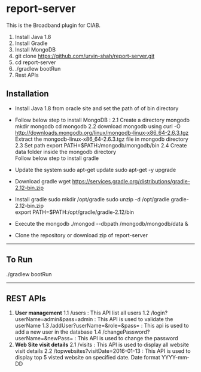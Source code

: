 # report-server
This is the Broadband plugin for CIAB.

1. Install Java 1.8
2. Install Gradle
3. Install MongoDB
4. git clone https://github.com/urvin-shah/report-server.git
5. cd report-server
6. ./gradlew bootRun
7. Rest APIs

## Installation

 - Install Java 1.8 from oracle site and set the path of of bin directory
 - Follow below step to install MongoDB :
   2.1 Create a directory mongodb
	 	   mkdir mongodb
		   cd mongodb
	 2.2 download mongodb using
	     curl -O http://downloads.mongodb.org/linux/mongodb-linux-x86_64-2.6.3.tgz
			 Extract the mongodb-linux-x86_64-2.6.3.tgz file in mongodb directory
	 2.3 Set path
	     export PATH=$PATH:<Your Home path>/mongodb/mongodb/bin
	 2.4 Create data folder inside the mongodb directory	 		 		 
 Follow below step to install gradle
	  
 - Update the system
	    sudo apt-get update
    	sudo apt-get -y upgrade
 - Download gradle
	   wget https://services.gradle.org/distributions/gradle-2.12-bin.zip
 - Install gradle
	     sudo mkdir /opt/gradle
	     sudo unzip -d /opt/gradle gradle-2.12-bin.zip		 
		 export PATH=$PATH:/opt/gradle/gradle-2.12/bin
 - Execute the mongodb    ./mongod --dbpath <Home
   PATH>/mongodb/mongodb/data &
 - Clone the repository or download zip of report-server	 


----------


## To Run

./gradlew bootRun


----------


## REST APIs
1. **User management**
    1.1 /users : This API list all users
    1.2 /login?userName=admin&pass=admin : This API is used to validate the userName
    1.3 /addUser?userName=<username>&role=<role-name>&pass=<password> : This api is used to add a new user in the database
    1.4 /changePassword?userName=<username>&newPass=<NewPass> : This API is used to change the password
2. **Web Site visit details**
   2.1 /visits : This API is used to display all website visit details
   2.2 /topwebsites?visitDate=2016-01-13 : This API is used to display top 5 visted website on specified date. Date format YYYY-mm-DD
